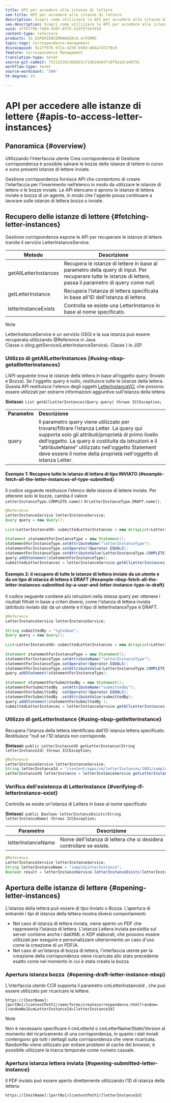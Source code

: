 ```yaml
---
title: API per accedere alle istanze di lettere
seo-title: API per accedere alle istanze di lettere
description: Scopri come utilizzare le API per accedere alle istanze di lettere.
seo-description: Scopri come utilizzare le API per accedere alle istanze di lettere.
uuid: e7fb7798-f49d-458f-87f5-22df5f3e7d10
content-type: reference
products: SG_EXPERIENCEMANAGER/6.4/FORMS
topic-tags: correspondence-management
discoiquuid: 9c27f976-972a-4250-b56d-b84a7d72f8c8
feature: Correspondence Management
translation-type: tm+mt
source-git-commit: 75312539136bb53cf1db1de03fc0f9a1dca49791
workflow-type: tm+mt
source-wordcount: '594'
ht-degree: 1%

---
```



# API per accedere alle istanze di lettere {#apis-to-access-letter-instances}

## Panoramica {#overview}

Utilizzando l’interfaccia utente Crea corrispondenza di Gestione corrispondenza è possibile salvare le bozze delle istanze di lettere in corso e sono presenti istanze di lettere inviate.

Gestione corrispondenza fornisce API che consentono di creare l’interfaccia per l’inserimento nell’elenco in modo da utilizzare le istanze di lettere o le bozze inviate. Le API elencano e aprono le istanze di lettera inviate e bozza di un agente, in modo che l&#39;agente possa continuare a lavorare sulle istanze di lettera bozza o inviate.

## Recupero delle istanze di lettere {#fetching-letter-instances}

Gestione corrispondenza espone le API per recuperare le istanze di lettere tramite il servizio LetterInstanceService.

| Metodo | Descrizione |
|--- |--- |
| getAllLetterInstances | Recupera le istanze di lettere in base al parametro della query di input. Per recuperare tutte le istanze di lettere, passa il parametro di query come null. |
| getLetterInstance | Recupera l&#39;istanza di lettera specificata in base all&#39;ID dell&#39;istanza di lettera. |
| letterInstanceExists | Controlla se esiste una LetterInstance in base al nome specificato. |

>[!NOTE]
>
>LetterInstanceService è un servizio OSGI e la sua istanza può essere recuperata utilizzando @Reference in Java\
>Classe o sling.getService(LetterInstanceService). Classe ) in JSP.

### Utilizzo di getAllLetterInstances {#using-nbsp-getallletterinstances}

L’API seguente trova le istanze della lettera in base all’oggetto query (Inviato e Bozza). Se l&#39;oggetto query è nullo, restituisce tutte le istanze della lettera. Questa API restituisce l&#39;elenco degli oggetti [LetterInstanceVO](https://helpx.adobe.com/aem-forms/6-2/javadocs/com/adobe/icc/dbforms/obj/LetterInstanceVO.html), che possono essere utilizzati per estrarre informazioni aggiuntive sull&#39;istanza della lettera

**Sintassi**:  `List getAllLetterInstances(Query query) throws ICCException;`

<table> 
 <tbody> 
  <tr> 
   <td><strong>Parametro</strong></td> 
   <td><strong>Descrizione</strong></td> 
  </tr> 
  <tr> 
   <td>query</td> 
   <td>Il parametro query viene utilizzato per trovare/filtrare l’istanza Letter. La query qui supporta solo gli attributi/proprietà di primo livello dell’oggetto. La query è costituita da istruzioni e il "attributeName" utilizzato nell'oggetto Statement deve essere il nome della proprietà nell'oggetto di istanza Letter.<br /> </td> 
  </tr> 
 </tbody> 
</table>

#### Esempio 1: Recupera tutte le istanze di lettera di tipo INVIATO {#example-fetch-all-the-letter-instances-of-type-submitted}

Il codice seguente restituisce l&#39;elenco delle istanze di lettere inviate. Per ottenere solo le bozze, cambia il valore `LetterInstanceType.COMPLETE.name()` in `LetterInstanceType.DRAFT.name().`

```java
@Reference
LetterInstanceService letterInstanceService;
Query query = new Query();
 
List<LetterInstanceVO> submittedLetterInstances = new ArrayList<LetterInstanceVO>();
 
Statement statementForInstanceType = new Statement();
statementForInstanceType.setAttributeName("letterInstanceType");
statementForInstanceType.setOperator(Operator.EQUALS);
statementForInstanceType.setAttributeValue(LetterInstanceType.COMPLETE.name());
query.addStatement(statementForInstanceType);
submittedLetterInstances = letterInstanceService.getAllLetterInstances(query);
```

#### Esempio 2: il recupero di tutte le istanze di lettera inviate da un utente e da un tipo di istanza di lettera è DRAFT {#example-nbsp-fetch-all-the-letter-instances-submitted-by-a-user-and-letter-instance-type-is-draft}

Il codice seguente contiene più istruzioni nella stessa query per ottenere i risultati filtrati in base a criteri diversi, come l&#39;istanza di lettera inviata (attributo inviato da) da un utente e il tipo di letterInstanceType è DRAFT.

```java
@Reference
LetterInstanceService letterInstanceService;
 
String submittedBy = "tglodman";
Query query = new Query();
 
List<LetterInstanceVO> submittedLetterInstances = new ArrayList<LetterInstanceVO>();
 
Statement statementForInstanceType = new Statement();
statementForInstanceType.setAttributeName("letterInstanceType");
statementForInstanceType.setOperator(Operator.EQUALS);
statementForInstanceType.setAttributeValue(LetterInstanceType.COMPLETE.name());
query.addStatement(statementForInstanceType);
 
Statement statementForSubmittedBy = new Statement();
statementForSubmittedBy .setAttributeName("submittedby");
statementForSubmittedBy .setOperator(Operator.EQUALS);
statementForSubmittedBy .setAttributeValue(submittedBy);
query.addStatement(statementForSubmittedBy );
submittedLetterInstances = letterInstanceService.getAllLetterInstances(query);
```

### Utilizzo di getLetterInstance {#using-nbsp-getletterinstance}

Recupera l’istanza della lettera identificata dall’ID istanza lettera specificato. Restituisce &quot;null se l&#39;ID istanza non corrisponde.

**Sintassi:** `public LetterInstanceVO getLetterInstance(String letterInstanceId) throws ICCException;`

```java
@Reference
LetterInstanceService letterInstanceService;
String letterInstanceId = "/content/apps/cm/letterInstances/1001/sampleLetterInstance";
LetterInstanceVO letterInstance = letterInstanceService.getLetterInstance(letterInstanceId );
```

### Verifica dell&#39;esistenza di LetterInstance {#verifying-if-letterinstance-exist}

Controlla se esiste un&#39;istanza di Lettera in base al nome specificato

**Sintassi**:  `public Boolean letterInstanceExists(String letterInstanceName) throws ICCException;`

| **Parametro** | **Descrizione** |
|---|---|
| letterInstanceName | Nome dell&#39;istanza di lettera che si desidera controllare se esiste. |

```java
@Reference
LetterInstanceService letterInstanceService;
String letterInstanceName = "sampleLetterInstance";
Boolean result = letterInstanceService.letterInstanceExists(letterInstanceName );
```

## Apertura delle istanze di lettere {#opening-letter-instances}

L&#39;istanza della lettera può essere di tipo Inviato o Bozza. L’apertura di entrambi i tipi di istanza della lettera mostra diversi comportamenti:

* Nel caso di istanza di lettera inviata, viene aperto un PDF che rappresenta l’istanza di lettera. L&#39;istanza Lettera inviata persistita sul server contiene anche i datiXML e XDP elaborati, che possono essere utilizzati per eseguire e personalizzare ulteriormente un caso d&#39;uso come la creazione di un PDF/A.
* Nel caso di un&#39;istanza di bozza di lettera, l&#39;interfaccia utente per la creazione della corrispondenza viene ricaricata allo stato precedente esatto come nel momento in cui è stata creata la bozza

### Apertura istanza bozza  {#opening-draft-letter-instance-nbsp}

L’interfaccia utente CCR supporta il parametro cmLetterInstanceId , che può essere utilizzato per ricaricare le lettere.

`https://[hostName]:[portNo]/[contextPath]//aem/forms/createcorrespondence.html?random=[randomNo]&cmLetterInstanceId=[letterInstanceId]`

>[!NOTE]
>
>Non è necessario specificare il cmLetterId o cmLetterName/State/Version al momento del ricaricamento di una corrispondenza, in quanto i dati inviati contengono già tutti i dettagli sulla corrispondenza che viene ricaricata. RandomNo viene utilizzato per evitare problemi di cache del browser, è possibile utilizzare la marca temporale come numero casuale.

### Apertura istanza lettera inviata {#opening-submitted-letter-instance}

Il PDF inviato può essere aperto direttamente utilizzando l’ID di istanza della lettera:

`https://[hostName]:[portNo]/[contextPath]/[letterInstanceId]`
